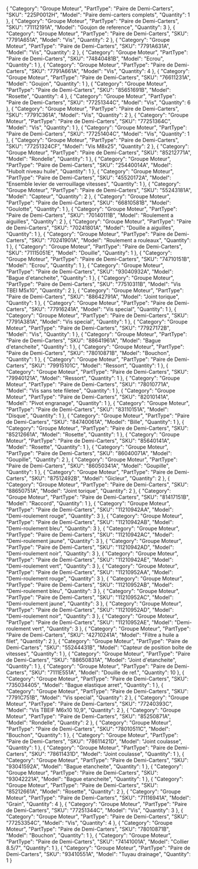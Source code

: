   {
    "Category": "Groupe Moteur",
    "PartType": "Paire de Demi-Carters",
    "SKU": "225P0012H",
    "Model": "Paire demi-carters complets",
    "Quantity": 1
  },
  {
    "Category": "Groupe Moteur",
    "PartType": "Paire de Demi-Carters",
    "SKU": "71112191A",
    "Model": "Goujon de reference",
    "Quantity": 3
  },
  {
    "Category": "Groupe Moteur",
    "PartType": "Paire de Demi-Carters",
    "SKU": "7791A651A",
    "Model": "Vis",
    "Quantity": 2
  },
  {
    "Category": "Groupe Moteur",
    "PartType": "Paire de Demi-Carters",
    "SKU": "7791A631A",
    "Model": "Vis",
    "Quantity": 2
  },
  {
    "Category": "Groupe Moteur",
    "PartType": "Paire de Demi-Carters",
    "SKU": "74840481B",
    "Model": "Ecrou",
    "Quantity": 1
  },
  {
    "Category": "Groupe Moteur",
    "PartType": "Paire de Demi-Carters",
    "SKU": "7791A661A",
    "Model": "Vis",
    "Quantity": 4
  },
  {
    "Category": "Groupe Moteur",
    "PartType": "Paire de Demi-Carters",
    "SKU": "76611231A",
    "Model": "Goujon",
    "Quantity": 1
  },
  {
    "Category": "Groupe Moteur",
    "PartType": "Paire de Demi-Carters",
    "SKU": "85651691B",
    "Model": "Rosette",
    "Quantity": 4
  },
  {
    "Category": "Groupe Moteur",
    "PartType": "Paire de Demi-Carters",
    "SKU": "77251344C",
    "Model": "Vis",
    "Quantity": 6
  },
  {
    "Category": "Groupe Moteur",
    "PartType": "Paire de Demi-Carters",
    "SKU": "7791C361A",
    "Model": "Vis",
    "Quantity": 2
  },
  {
    "Category": "Groupe Moteur",
    "PartType": "Paire de Demi-Carters",
    "SKU": "77251364C",
    "Model": "Vis",
    "Quantity": 1
  },
  {
    "Category": "Groupe Moteur",
    "PartType": "Paire de Demi-Carters",
    "SKU": "77251404C",
    "Model": "Vis",
    "Quantity": 1
  },
  {
    "Category": "Groupe Moteur",
    "PartType": "Paire de Demi-Carters",
    "SKU": "77251324CF",
    "Model": "Vis M8x25",
    "Quantity": 2
  },
  {
    "Category": "Groupe Moteur",
    "PartType": "Paire de Demi-Carters",
    "SKU": "85212771A",
    "Model": "Rondelle",
    "Quantity": 1
  },
  {
    "Category": "Groupe Moteur",
    "PartType": "Paire de Demi-Carters",
    "SKU": "25440014A",
    "Model": "Hubolt niveau huile",
    "Quantity": 1
  },
  {
    "Category": "Groupe Moteur",
    "PartType": "Paire de Demi-Carters",
    "SKU": "45520172A",
    "Model": "Ensemble levier de verrouillage vitesses",
    "Quantity": 1
  },
  {
    "Category": "Groupe Moteur",
    "PartType": "Paire de Demi-Carters",
    "SKU": "55243181A",
    "Model": "Capteur",
    "Quantity": 2
  },
  {
    "Category": "Groupe Moteur",
    "PartType": "Paire de Demi-Carters",
    "SKU": "66810581B",
    "Model": "Goulotte",
    "Quantity": 1
  },
  {
    "Category": "Groupe Moteur",
    "PartType": "Paire de Demi-Carters",
    "SKU": "70140111B",
    "Model": "Roulement a aiguilles",
    "Quantity": 2
  },
  {
    "Category": "Groupe Moteur",
    "PartType": "Paire de Demi-Carters",
    "SKU": "70241801A",
    "Model": "Douille a aiguilles",
    "Quantity": 1
  },
  {
    "Category": "Groupe Moteur",
    "PartType": "Paire de Demi-Carters",
    "SKU": "70241901A",
    "Model": "Roulement a rouleaux",
    "Quantity": 1
  },
  {
    "Category": "Groupe Moteur",
    "PartType": "Paire de Demi-Carters",
    "SKU": "71115051E",
    "Model": "Douille",
    "Quantity": 1
  },
  {
    "Category": "Groupe Moteur",
    "PartType": "Paire de Demi-Carters",
    "SKU": "74710151B",
    "Model": "Ecrou",
    "Quantity": 1
  },
  {
    "Category": "Groupe Moteur",
    "PartType": "Paire de Demi-Carters",
    "SKU": "93040932A",
    "Model": "Bague d'etancheite",
    "Quantity": 1
  },
  {
    "Category": "Groupe Moteur",
    "PartType": "Paire de Demi-Carters",
    "SKU": "77510311B",
    "Model": "Vis TBEI M5x10",
    "Quantity": 2
  },
  {
    "Category": "Groupe Moteur",
    "PartType": "Paire de Demi-Carters",
    "SKU": "88642791A",
    "Model": "Joint torique",
    "Quantity": 1
  },
  {
    "Category": "Groupe Moteur",
    "PartType": "Paire de Demi-Carters",
    "SKU": "77916241A",
    "Model": "Vis special",
    "Quantity": 1
  },
  {
    "Category": "Groupe Moteur",
    "PartType": "Paire de Demi-Carters",
    "SKU": "7791A381A",
    "Model": "Vis special",
    "Quantity": 1
  },
  {
    "Category": "Groupe Moteur",
    "PartType": "Paire de Demi-Carters",
    "SKU": "77927172B",
    "Model": "Vis",
    "Quantity": 1
  },
  {
    "Category": "Groupe Moteur",
    "PartType": "Paire de Demi-Carters",
    "SKU": "88641961A",
    "Model": "Bague d'etancheite",
    "Quantity": 1
  },
  {
    "Category": "Groupe Moteur",
    "PartType": "Paire de Demi-Carters",
    "SKU": "78010871B",
    "Model": "Bouchon",
    "Quantity": 1
  },
  {
    "Category": "Groupe Moteur",
    "PartType": "Paire de Demi-Carters",
    "SKU": "79915101C",
    "Model": "Ressort",
    "Quantity": 1
  },
  {
    "Category": "Groupe Moteur",
    "PartType": "Paire de Demi-Carters",
    "SKU": "79940121A",
    "Model": "Ressort",
    "Quantity": 1
  },
  {
    "Category": "Groupe Moteur",
    "PartType": "Paire de Demi-Carters",
    "SKU": "78010771A",
    "Model": "Vis sans tete filetee",
    "Quantity": 1
  },
  {
    "Category": "Groupe Moteur",
    "PartType": "Paire de Demi-Carters",
    "SKU": "82010141A",
    "Model": "Pivot engranage",
    "Quantity": 1
  },
  {
    "Category": "Groupe Moteur",
    "PartType": "Paire de Demi-Carters",
    "SKU": "83110151A",
    "Model": "Disque",
    "Quantity": 1
  },
  {
    "Category": "Groupe Moteur",
    "PartType": "Paire de Demi-Carters",
    "SKU": "84740061A",
    "Model": "Bille",
    "Quantity": 1
  },
  {
    "Category": "Groupe Moteur",
    "PartType": "Paire de Demi-Carters",
    "SKU": "85212661A",
    "Model": "Rosette",
    "Quantity": 1
  },
  {
    "Category": "Groupe Moteur",
    "PartType": "Paire de Demi-Carters",
    "SKU": "85640141A",
    "Model": "Rosette",
    "Quantity": 1
  },
  {
    "Category": "Groupe Moteur",
    "PartType": "Paire de Demi-Carters",
    "SKU": "86040071A",
    "Model": "Goupille",
    "Quantity": 2
  },
  {
    "Category": "Groupe Moteur",
    "PartType": "Paire de Demi-Carters",
    "SKU": "86050341A",
    "Model": "Goupille",
    "Quantity": 1
  },
  {
    "Category": "Groupe Moteur",
    "PartType": "Paire de Demi-Carters",
    "SKU": "87512492B",
    "Model": "Gicleur",
    "Quantity": 2
  },
  {
    "Category": "Groupe Moteur",
    "PartType": "Paire de Demi-Carters",
    "SKU": "88650751A",
    "Model": "Joint torique",
    "Quantity": 2
  },
  {
    "Category": "Groupe Moteur",
    "PartType": "Paire de Demi-Carters",
    "SKU": "81417151B",
    "Model": "Raccord",
    "Quantity": 1
  },
  {
    "Category": "Groupe Moteur",
    "PartType": "Paire de Demi-Carters",
    "SKU": "11210942AA",
    "Model": "Demi-roulement rouge",
    "Quantity": 3
  },
  {
    "Category": "Groupe Moteur",
    "PartType": "Paire de Demi-Carters",
    "SKU": "11210942AB",
    "Model": "Demi-roulement bleu",
    "Quantity": 3
  },
  {
    "Category": "Groupe Moteur",
    "PartType": "Paire de Demi-Carters",
    "SKU": "11210942AC",
    "Model": "Demi-roulement jaune",
    "Quantity": 3
  },
  {
    "Category": "Groupe Moteur",
    "PartType": "Paire de Demi-Carters",
    "SKU": "11210942AD",
    "Model": "Demi-roulement noir",
    "Quantity": 3
  },
  {
    "Category": "Groupe Moteur",
    "PartType": "Paire de Demi-Carters",
    "SKU": "11210942AE",
    "Model": "Demi-roulement vert",
    "Quantity": 3
  },
  {
    "Category": "Groupe Moteur",
    "PartType": "Paire de Demi-Carters",
    "SKU": "11210952AA",
    "Model": "Demi-roulement rouge",
    "Quantity": 3
  },
  {
    "Category": "Groupe Moteur",
    "PartType": "Paire de Demi-Carters",
    "SKU": "11210952AB",
    "Model": "Demi-roulement bleu",
    "Quantity": 3
  },
  {
    "Category": "Groupe Moteur",
    "PartType": "Paire de Demi-Carters",
    "SKU": "11210952AC",
    "Model": "Demi-roulement jaune",
    "Quantity": 3
  },
  {
    "Category": "Groupe Moteur",
    "PartType": "Paire de Demi-Carters",
    "SKU": "11210952AD",
    "Model": "Demi-roulement noir",
    "Quantity": 3
  },
  {
    "Category": "Groupe Moteur",
    "PartType": "Paire de Demi-Carters",
    "SKU": "11210952AE",
    "Model": "Demi-roulement vert",
    "Quantity": 3
  },
  {
    "Category": "Groupe Moteur",
    "PartType": "Paire de Demi-Carters",
    "SKU": "42710241A",
    "Model": "Filtre a huile a filet",
    "Quantity": 2
  },
  {
    "Category": "Groupe Moteur",
    "PartType": "Paire de Demi-Carters",
    "SKU": "55244431B",
    "Model": "Capteur de position boîte de vitesses",
    "Quantity": 1
  },
  {
    "Category": "Groupe Moteur",
    "PartType": "Paire de Demi-Carters",
    "SKU": "88650831A",
    "Model": "Joint d'etancheite",
    "Quantity": 1
  },
  {
    "Category": "Groupe Moteur",
    "PartType": "Paire de Demi-Carters",
    "SKU": "7111E551A",
    "Model": "Douille de ref.",
    "Quantity": 10
  },
  {
    "Category": "Groupe Moteur",
    "PartType": "Paire de Demi-Carters",
    "SKU": "735034405",
    "Model": "Bague elastique arret",
    "Quantity": 1
  },
  {
    "Category": "Groupe Moteur",
    "PartType": "Paire de Demi-Carters",
    "SKU": "7791C751B",
    "Model": "Vis special",
    "Quantity": 2
  },
  {
    "Category": "Groupe Moteur",
    "PartType": "Paire de Demi-Carters",
    "SKU": "77240393C",
    "Model": "Vis TBEIF M6x10 10,9",
    "Quantity": 2
  },
  {
    "Category": "Groupe Moteur",
    "PartType": "Paire de Demi-Carters",
    "SKU": "85250871A",
    "Model": "Rondelle",
    "Quantity": 2
  },
  {
    "Category": "Groupe Moteur",
    "PartType": "Paire de Demi-Carters",
    "SKU": "78010511C",
    "Model": "Bouchon",
    "Quantity": 1
  },
  {
    "Category": "Groupe Moteur",
    "PartType": "Paire de Demi-Carters",
    "SKU": "78611421D",
    "Model": "Joint coulasse",
    "Quantity": 1
  },
  {
    "Category": "Groupe Moteur",
    "PartType": "Paire de Demi-Carters",
    "SKU": "78611431D",
    "Model": "Joint coulasse",
    "Quantity": 1
  },
  {
    "Category": "Groupe Moteur",
    "PartType": "Paire de Demi-Carters",
    "SKU": "93041592A",
    "Model": "Bague etancheite",
    "Quantity": 1
  },
  {
    "Category": "Groupe Moteur",
    "PartType": "Paire de Demi-Carters",
    "SKU": "93042221A",
    "Model": "Bague etancheite",
    "Quantity": 1
  },
  {
    "Category": "Groupe Moteur",
    "PartType": "Paire de Demi-Carters",
    "SKU": "85212661A",
    "Model": "Rosette",
    "Quantity": 2
  },
  {
    "Category": "Groupe Moteur",
    "PartType": "Paire de Demi-Carters",
    "SKU": "71116941A",
    "Model": "Grain",
    "Quantity": 4
  },
  {
    "Category": "Groupe Moteur",
    "PartType": "Paire de Demi-Carters",
    "SKU": "77251344C",
    "Model": "Vis",
    "Quantity": 3
  },
  {
    "Category": "Groupe Moteur",
    "PartType": "Paire de Demi-Carters",
    "SKU": "77253354C",
    "Model": "Vis",
    "Quantity": 4
  },
  {
    "Category": "Groupe Moteur",
    "PartType": "Paire de Demi-Carters",
    "SKU": "78010871B",
    "Model": "Bouchon",
    "Quantity": 1
  },
  {
    "Category": "Groupe Moteur",
    "PartType": "Paire de Demi-Carters",
    "SKU": "74141001A",
    "Model": "Collier 8.5/7",
    "Quantity": 1
  },
  {
    "Category": "Groupe Moteur",
    "PartType": "Paire de Demi-Carters",
    "SKU": "93410551A",
    "Model": "Tuyau drainage",
    "Quantity": 1
  }

